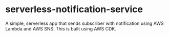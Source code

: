 # serverless-notification-service
A simple, serverless app that sends subscriber with notification using AWS Lambda and AWS SNS. 
This is built using AWS CDK.

